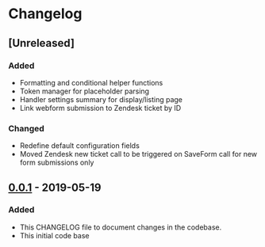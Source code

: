 # Changelog

## [Unreleased]
### Added
- Formatting and conditional helper functions
- Token manager for placeholder parsing
- Handler settings summary for display/listing page
- Link webform submission to Zendesk ticket by ID

### Changed
- Redefine default configuration fields
- Moved Zendesk new ticket call to be triggered on SaveForm call for new form submissions only

## [0.0.1] - 2019-05-19
### Added
- This CHANGELOG file to document changes in the codebase.
- This initial code base

[0.0.1]: https://github.com/strakers/zendesk-drupal-webform/releases/tag/v0.0.1
